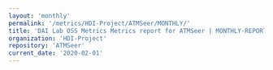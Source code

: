 ```yaml
---
layout: 'monthly'
permalink: '/metrics/HDI-Project/ATMSeer/MONTHLY/'
title: 'DAI Lab OSS Metrics Metrics report for ATMSeer | MONTHLY-REPORT-2020-02-01'
organization: 'HDI-Project'
repository: 'ATMSeer'
current_date: '2020-02-01'
---
```

